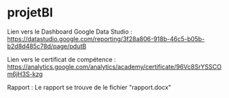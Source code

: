 # projetBI

Lien vers le Dashboard Google Data Studio : https://datastudio.google.com/reporting/3f28a806-918b-46c5-b05b-b2d8d485c78d/page/pdutB

Lien vers le certificat de compétence : https://analytics.google.com/analytics/academy/certificate/96Vc8SrYSSCOm6jH3S-kzg

Rapport : Le rapport se trouve de le fichier "rapport.docx"
